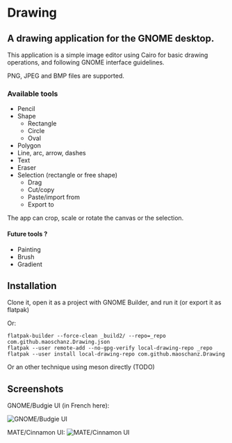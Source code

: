 # Drawing

## A drawing application for the GNOME desktop.

This application is a simple image editor using Cairo for basic drawing operations, and following GNOME interface guidelines.

PNG, JPEG and BMP files are supported.

### Available tools

- Pencil
- Shape
    - Rectangle
    - Circle
    - Oval
- Polygon
- Line, arc, arrow, dashes
- Text
- Eraser
- Selection (rectangle or free shape)
    - Drag
    - Cut/copy
    - Paste/import from
    - Export to

The app can crop, scale or rotate the canvas or the selection.

#### Future tools ?

- Painting
- Brush
- Gradient

## Installation

Clone it, open it as a project with GNOME Builder, and run it (or export it as flatpak)

Or:

```
flatpak-builder --force-clean _build2/ --repo=_repo com.github.maoschanz.Drawing.json
flatpak --user remote-add --no-gpg-verify local-drawing-repo _repo
flatpak --user install local-drawing-repo com.github.maoschanz.Drawing
```

Or an other technique using meson directly (TODO)

## Screenshots

GNOME/Budgie UI (in French here):

![GNOME/Budgie UI](https://raw.githubusercontent.com/maoschanz/drawing/master/data/screenshots/screenshot_gnome_2.png)

MATE/Cinnamon UI:
![MATE/Cinnamon UI](https://raw.githubusercontent.com/maoschanz/drawing/master/data/screenshots/screenshot_mate_1.png)
